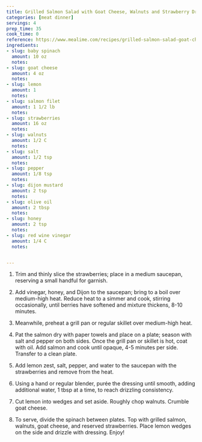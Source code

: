 ```yaml
---
title: Grilled Salmon Salad with Goat Cheese, Walnuts and Strawberry Dressing
categories: [meat dinner]
servings: 4
prep_time: 35
cook_time: 0
reference: https://www.mealime.com/recipes/grilled-salmon-salad-goat-cheese-walnuts-strawberry-dressing/9396
ingredients:
- slug: baby spinach
  amount: 10 oz
  notes:
- slug: goat cheese
  amount: 4 oz
  notes:
- slug: lemon
  amount: 1
  notes:
- slug: salmon filet
  amount: 1 1/2 lb
  notes:
- slug: strawberries
  amount: 16 oz
  notes:
- slug: walnuts
  amount: 1/2 C
  notes:
- slug: salt
  amount: 1/2 tsp
  notes:
- slug: pepper
  amount: 1/8 tsp
  notes:
- slug: dijon mustard
  amount: 2 tsp
  notes:
- slug: olive oil
  amount: 2 tbsp
  notes:
- slug: honey
  amount: 2 tsp
  notes:
- slug: red wine vinegar
  amount: 1/4 C
  notes:


---
```


1. Trim and thinly slice the strawberries; place in a medium saucepan, reserving a small handful for garnish.

2. Add vinegar, honey, and Dijon to the saucepan; bring to a boil over medium-high heat. Reduce heat to a simmer and cook, stirring occasionally, until berries have softened and mixture thickens, 8-10 minutes.

3. Meanwhile, preheat a grill pan or regular skillet over medium-high heat.

4. Pat the salmon dry with paper towels and place on a plate; season with salt and pepper on both sides. Once the grill pan or skillet is hot, coat with oil. Add salmon and cook until opaque, 4-5 minutes per side. Transfer to a clean plate.

5. Add lemon zest, salt, pepper, and water to the saucepan with the strawberries and remove from the heat.

6. Using a hand or regular blender, purée the dressing until smooth, adding additional water, 1 tbsp at a time, to reach drizzling consistency.

7. Cut lemon into wedges and set aside. Roughly chop walnuts. Crumble goat cheese.


8. To serve, divide the spinach between plates. Top with grilled salmon, walnuts, goat cheese, and reserved strawberries. Place lemon wedges on the side and drizzle with dressing. Enjoy!
